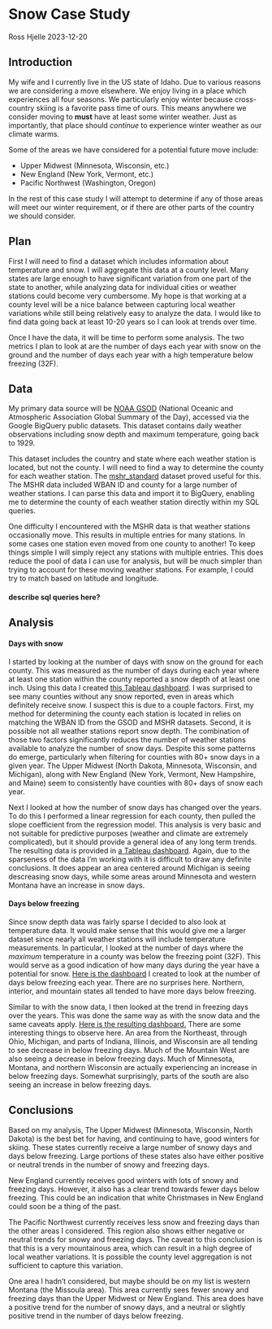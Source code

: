 Snow Case Study
================
Ross Hjelle
2023-12-20

## Introduction

My wife and I currently live in the US state of Idaho. Due to various
reasons we are considering a move elsewhere. We enjoy living in a place
which experiences all four seasons. We particularly enjoy winter because
cross-country skiing is a favorite pass time of ours. This means
anywhere we consider moving to **must** have at least some winter
weather. Just as importantly, that place should *continue* to experience
winter weather as our climate warms.

Some of the areas we have considered for a potential future move
include:  
- Upper Midwest (Minnesota, Wisconsin, etc.)  
- New England (New York, Vermont, etc.)  
- Pacific Northwest (Washington, Oregon)

In the rest of this case study I will attempt to determine if any of
those areas will meet our winter requirement, or if there are other
parts of the country we should consider.

## Plan

First I will need to find a dataset which includes information about
temperature and snow. I will aggregate this data at a county level. Many
states are large enough to have significant variation from one part of
the state to another, while analyzing data for individual cities or
weather stations could become very cumbersome. My hope is that working
at a county level will be a nice balance between capturing local weather
variations while still being relatively easy to analyze the data. I
would like to find data going back at least 10-20 years so I can look at
trends over time.

Once I have the data, it will be time to perform some analysis. The two
metrics I plan to look at are the number of days each year with snow on
the ground and the number of days each year with a high temperature
below freezing (32F).

## Data

My primary data source will be [NOAA
GSOD](https://console.cloud.google.com/marketplace/details/noaa-public/gsod)
(National Oceanic and Atmospheric Association Global Summary of the
Day), accessed via the Google BigQuery public datasets. This dataset
contains daily weather observations including snow depth and maximum
temperature, going back to 1929.

This dataset includes the country and state where each weather station
is located, but not the county. I will need to find a way to determine
the county for each weather station. The
[mshr_standard](https://www.ncei.noaa.gov/access/homr/reports/mshr)
dataset proved useful for this. The MSHR data included WBAN ID and
county for a large number of weather stations. I can parse this data and
import it to BigQuery, enabling me to determine the county of each
weather station directly within my SQL queries.

One difficulty I encountered with the MSHR data is that weather stations
occasionally move. This results in multiple entries for many stations.
In some cases one station even moved from one county to another! To keep
things simple I will simply reject any stations with multiple entries.
This does reduce the pool of data I can use for analysis, but will be
much simpler than trying to account for these moving weather stations.
For example, I could try to match based on latitude and longitude.

#### describe sql queries here?

## Analysis

#### Days with snow

I started by looking at the number of days with snow on the ground for
each county. This was measured as the number of days during each year
where at least one station within the county reported a snow depth of at
least one inch. Using this data I created [this Tableau
dashboard](https://public.tableau.com/views/snow_days/Dashboard1?:language=en-US&:display_count=n&:origin=viz_share_link).
I was surprised to see many counties without any snow reported, even in
areas which definitely receive snow. I suspect this is due to a couple
factors. First, my method for determining the county each station is
located in relies on matching the WBAN ID from the GSOD and MSHR
datasets. Second, it is possible not all weather stations report snow
depth. The combination of those two factors significantly reduces the
number of weather stations available to analyze the number of snow days.
Despite this some patterns do emerge, particularly when filtering for
counties with 80+ snow days in a given year. The Upper Midwest (North
Dakota, Minnesota, Wisconsin, and Michigan), along with New England (New
York, Vermont, New Hampshire, and Maine) seem to consistently have
counties with 80+ days of snow each year.

Next I looked at how the number of snow days has changed over the years.
To do this I performed a linear regression for each county, then pulled
the slope coefficient from the regression model. This analysis is very
basic and not suitable for predictive purposes (weather and climate are
extremely complicated), but it should provide a general idea of any long
term trends. The resulting data is provided in [a Tableau
dashboard](https://public.tableau.com/app/profile/ross.hjelle/viz/snow_day_trends/Dashboard1).
Again, due to the sparseness of the data I’m working with it is
difficult to draw any definite conclusions. It does appear an area
centered around Michigan is seeing descreasing snow days, while some
areas around Minnesota and western Montana have an increase in snow
days.

#### Days below freezing

Since snow depth data was fairly sparse I decided to also look at
temperature data. It would make sense that this would give me a larger
dataset since nearly all weather stations will include temperature
measurements. In particular, I looked at the number of days where the
*maximum* temperature in a county was below the freezing point (32F).
This would serve as a good indication of how many days during the year
have a potential for snow. [Here is the
dashboard](https://public.tableau.com/app/profile/ross.hjelle/viz/freezingdays/Dashboard1#1)
I created to look at the number of days below freezing each year. There
are no surprises here. Northern, interior, and mountain states all
tended to have more days below freezing.

Similar to with the snow data, I then looked at the trend in freezing
days over the years. This was done the same way as with the snow data
and the same caveats apply. [Here is the resulting
dashboard.](https://public.tableau.com/app/profile/ross.hjelle/viz/freezing_day_trend/Dashboard1)
There are some interesting things to observe here. An area from the
Northeast, through Ohio, Michigan, and parts of Indiana, Illinois, and
Wisconsin are all tending to see decrease in below freezing days. Much
of the Mountain West are also seeing a decrease in below freezing days.
Much of Minnesota, Montana, and northern Wisconsin are actually
experiencing an increase in below freezing days. Somewhat surprisingly,
parts of the south are also seeing an increase in below freezing days.

## Conclusions

Based on my analysis, The Upper Midwest (Minnesota, Wisconsin, North
Dakota) is the best bet for having, and continuing to have, good winters
for skiing. These states currently receive a large number of snowy days
and days below freezing. Large portions of these states also have either
positive or neutral trends in the number of snowy and freezing days.

New England currently receives good winters with lots of snowy and
freezing days. However, it also has a clear trend towards fewer days
below freezing. This could be an indication that white Christmases in
New England could soon be a thing of the past.

The Pacific Northwest currently receives less snow and freezing days
than the other areas I considered. This region also shows either
negative or neutral trends for snowy and freezing days. The caveat to
this conclusion is that this is a very mountainous area, which can
result in a high degree of local weather variations. It is possible the
county level aggregation is not sufficient to capture this variation.

One area I hadn’t considered, but maybe should be on my list is western
Montana (the Missoula area). This area currently sees fewer snowy and
freezing days than the Upper Midwest or New England. This area does have
a positive trend for the number of snowy days, and a neutral or slightly
positive trend in the number of days below freezing.

